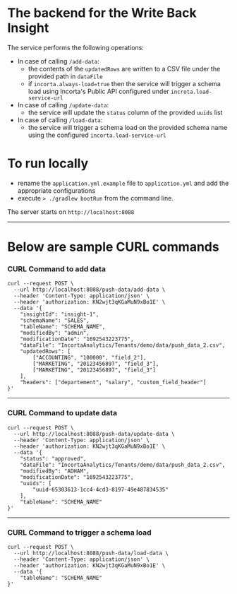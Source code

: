 # The backend for the Write Back Insight
The service performs the following operations:
- In case of calling `/add-data`:
  - the contents of the `updatedRows` are written to a CSV file under the provided path in `dataFile`
  - if `incorta.always-load=true` then the service will trigger a schema load using Incorta's Public API configured under `incrota.load-service-url`
- In case of calling `/update-data`:
  - the service will update the `status` column of the provided `uuids` list
- In case of calling `/load-data`:
  - the service will trigger a schema load on the provided schema name using the configured `incorta.load-service-url`




# To run locally
- rename the `application.yml.example` file to `application.yml` and add the appropriate configurations
- execute `> ./gradlew bootRun` from the command line.

The server starts on `http://localhost:8088`

---
# Below are sample CURL commands
### CURL Command to add data

```
curl --request POST \
  --url http://localhost:8088/push-data/add-data \
  --header 'Content-Type: application/json' \
  --header 'authorization: KN2wjt3qKGaMuN9xBo1E' \
  --data '{
	"insightId": "insight-1",
	"schemaName": "SALES",
	"tableName": "SCHEMA_NAME",
	"modifiedBy": "admin",
	"modificationDate": "1692543223775",
	"dataFile": "IncortaAnalytics/Tenants/demo/data/push_data_2.csv",
	"updatedRows": [
		["ACCOUNTING", "100000", "field_2"],
		["MARKETING", "20123456897", "field_3"],
		["MARKETING", "20123456897", "field_3"]
	],
	"headers": ["departement", "salary", "custom_field_header"]
}'
```

---
### CURL Command to update data

```
curl --request POST \
  --url http://localhost:8088/push-data/update-data \
  --header 'Content-Type: application/json' \
  --header 'authorization: KN2wjt3qKGaMuN9xBo1E' \
  --data '{
	"status": "approved",
	"dataFile": "IncortaAnalytics/Tenants/demo/data/push_data_2.csv",
	"modifiedBy": "ADHAM",
	"modificationDate": "1692543223775",
	"uuids": [
		"uuid-65303613-1cc4-4cd3-8197-49e487834535"
	],
	"tableName": "SCHEMA_NAME"
}'
```

---
### CURL Command to trigger a schema load

```
curl --request POST \
  --url http://localhost:8088/push-data/load-data \
  --header 'Content-Type: application/json' \
  --header 'authorization: KN2wjt3qKGaMuN9xBo1E' \
  --data '{
	"tableName": "SCHEMA_NAME"
}'
```
